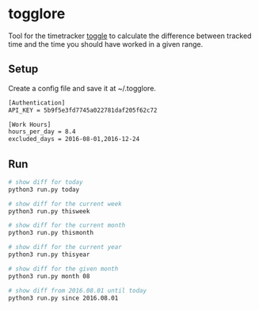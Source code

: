 # togglore
Tool for the timetracker [toggle](http://toggl.com/) to calculate the difference between tracked time and the time you should have worked in a given range.

## Setup

Create a config file and save it at ~/.togglore.
```sh
[Authentication]
API_KEY = 5b9f5e3fd7745a022781daf205f62c72

[Work Hours]
hours_per_day = 8.4
excluded_days = 2016-08-01,2016-12-24
```

## Run
```sh
# show diff for today
python3 run.py today

# show diff for the current week
python3 run.py thisweek

# show diff for the current month
python3 run.py thismonth

# show diff for the current year
python3 run.py thisyear

# show diff for the given month
python3 run.py month 08

# show diff from 2016.08.01 until today
python3 run.py since 2016.08.01
```
